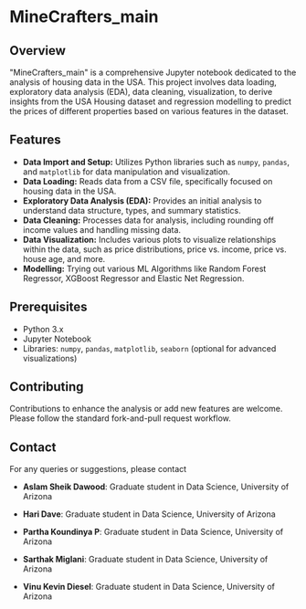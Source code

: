 # MineCrafters_main

## Overview
"MineCrafters_main" is a comprehensive Jupyter notebook dedicated to the analysis of housing data in the USA. This project involves data loading, exploratory data analysis (EDA), data cleaning, visualization, to derive insights from the USA Housing dataset and regression modelling to predict the prices of different properties based on various features in the dataset.

## Features

- **Data Import and Setup:** Utilizes Python libraries such as `numpy`, `pandas`, and `matplotlib` for data manipulation and visualization.
- **Data Loading:** Reads data from a CSV file, specifically focused on housing data in the USA.
- **Exploratory Data Analysis (EDA):** Provides an initial analysis to understand data structure, types, and summary statistics.
- **Data Cleaning:** Processes data for analysis, including rounding off income values and handling missing data.
- **Data Visualization:** Includes various plots to visualize relationships within the data, such as price distributions, price vs. income, price vs. house age, and more.
- **Modelling:** Trying out various ML Algorithms like Random Forest Regressor, XGBoost Regressor and Elastic Net Regression.

## Prerequisites
- Python 3.x
- Jupyter Notebook
- Libraries: `numpy`, `pandas`, `matplotlib`, `seaborn` (optional for advanced visualizations)

## Contributing
Contributions to enhance the analysis or add new features are welcome. Please follow the standard fork-and-pull request workflow.

## Contact
For any queries or suggestions, please contact

-   **Aslam Sheik Dawood**: Graduate student in Data Science, University of Arizona

-   **Hari Dave**: Graduate student in Data Science, University of Arizona

-   **Partha Koundinya P**: Graduate student in Data Science, University of Arizona

-   **Sarthak Miglani**: Graduate student in Data Science, University of Arizona

-   **Vinu Kevin Diesel**: Graduate student in Data Science, University of Arizona
